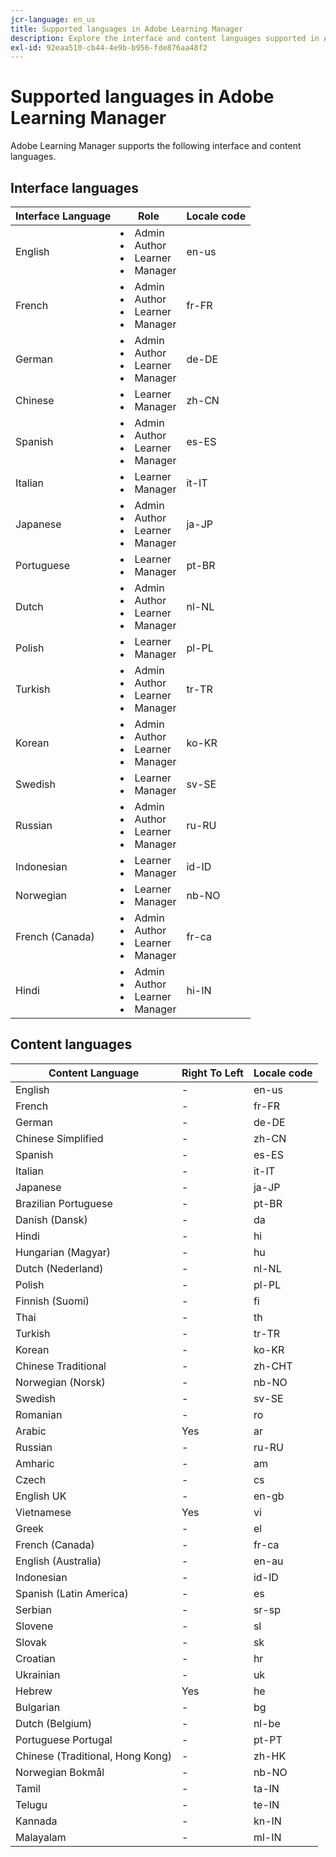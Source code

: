 ```yaml
---
jcr-language: en_us
title: Supported languages in Adobe Learning Manager
description: Explore the interface and content languages supported in Adobe Learning Manager (ALM)
exl-id: 92eaa510-cb44-4e9b-b956-fde876aa48f2
---
```

# Supported languages in Adobe Learning Manager

Adobe Learning Manager supports the following interface and content languages.

## Interface languages

|Interface Language|Role|Locale code|
|---|---|---|
|English|<li>Admin</li><li>Author</li><li>Learner</li><li>Manager</li>|en-us|
|French|<li>Admin</li><li>Author</li><li>Learner</li><li>Manager</li>|fr-FR|
|German|<li>Admin</li><li>Author</li><li>Learner</li><li>Manager</li>|de-DE|
|Chinese|<li>Learner</li><li>Manager</li>|zh-CN|
|Spanish|<li>Admin</li><li>Author</li><li>Learner</li><li>Manager</li>|es-ES|
|Italian|<li>Learner</li><li>Manager</li>|it-IT|
|Japanese|<li>Admin</li><li>Author</li><li>Learner</li><li>Manager</li>|ja-JP|
|Portuguese|<li>Learner</li><li>Manager</li>|pt-BR|
|Dutch|<li>Admin</li><li>Author</li><li>Learner</li><li>Manager</li>|nl-NL|
|Polish|<li>Learner</li><li>Manager</li>|pl-PL|
|Turkish|<li>Admin</li><li>Author</li><li>Learner</li><li>Manager</li>|tr-TR|
|Korean|<li>Admin</li><li>Author</li><li>Learner</li><li>Manager</li>|ko-KR|
|Swedish|<li>Learner</li><li>Manager</li>|sv-SE|
|Russian|<li>Admin</li><li>Author</li><li>Learner</li><li>Manager</li>|ru-RU|
|Indonesian|<li>Learner</li><li>Manager</li>|id-ID|
|Norwegian|<li>Learner</li><li>Manager</li>|nb-NO|
|French (Canada)|<li>Admin</li><li>Author</li><li>Learner</li><li>Manager</li>|fr-ca|
|Hindi|<li>Admin</li><li>Author</li><li>Learner</li><li>Manager</li>|hi-IN|

## Content languages

|Content Language|Right To Left|Locale code|
|---|---|---|
|English|-|en-us|
|French|-|fr-FR|
|German|-|de-DE|
|Chinese Simplified|-|zh-CN|
|Spanish|-|es-ES|
|Italian|-|it-IT|
|Japanese|-|ja-JP|
|Brazilian Portuguese|-|pt-BR|
|Danish (Dansk) |-|da|
|Hindi|-|hi|
|Hungarian (Magyar) |-|hu|
|Dutch (Nederland) |-|nl-NL|
|Polish|-|pl-PL|
|Finnish (Suomi)|-|fi|
|Thai|-|th|
|Turkish|-|tr-TR|
|Korean|-|ko-KR|
|Chinese Traditional|-|zh-CHT|
|Norwegian (Norsk) |-|nb-NO|
|Swedish|-|sv-SE|
|Romanian|-|ro|
|Arabic|Yes|ar|
|Russian|-|ru-RU|
|Amharic|-|am|
|Czech|-|cs|
|English UK|-|en-gb|
|Vietnamese|Yes|vi|
|Greek|-|el|
|French (Canada) |-|fr-ca|
|English (Australia) |-|en-au|
|Indonesian|-|id-ID|
|Spanish (Latin America) |-|es|
|Serbian|-|sr-sp|
|Slovene|-|sl|
|Slovak|-|sk|
|Croatian|-|hr|
|Ukrainian|-|uk|
|Hebrew|Yes|he|
|Bulgarian|-|bg|
|Dutch (Belgium) |-|nl-be|
|Portuguese Portugal|-|pt-PT|
|Chinese (Traditional, Hong Kong)|-|zh-HK|
|Norwegian Bokmål|-|nb-NO|
|Tamil|-|ta-IN|
|Telugu|-|te-IN|
|Kannada|-|kn-IN|
|Malayalam|-|ml-IN|

